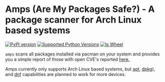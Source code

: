 Amps (Are My Packages Safe?) - A package scanner for Arch Linux based systems
=======================================
[![PyPI version](http://img.shields.io/pypi/v/distro.svg)](https://pypi.org/project/amps/)
[![Supported Python Versions](https://img.shields.io/pypi/pyversions/distro.svg)](https://img.shields.io/pypi/pyversions/distro.svg)
[![Is Wheel](https://img.shields.io/pypi/wheel/distro.svg?style=flat)](https://pypi.org/project/amps/)

`amps` scans all packages installed via pacman on your system and provides you a simple report of those with open CVE's reported [here.](https://security.archlinux.org/)

Amps currently only supports Arch Linux based systems, but [apt](https://manpages.ubuntu.com/manpages/xenial/man8/apt.8.html), [dpkg](https://wiki.debian.org/dpkg)), and [dnf](https://docs.fedoraproject.org/en-US/fedora/latest/system-administrators-guide/package-management/DNF/) capabilities are planned to work for more devices.
